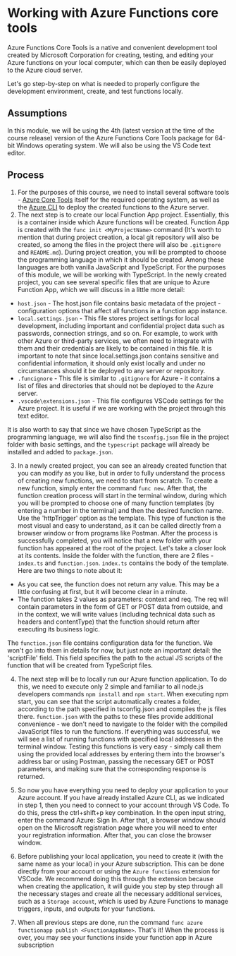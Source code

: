 # Working with Azure Functions core tools

Azure Functions Core Tools is a native and convenient development tool created by Microsoft Corporation for creating, testing, and editing your Azure functions on your local computer, which can then be easily deployed to the Azure cloud server.

Let's go step-by-step on what is needed to properly configure the development environment, create, and test functions locally.

## Assumptions

In this module, we will be using the 4th (latest version at the time of the course release) version of the Azure Functions Core Tools package for 64-bit Windows operating system. We will also be using the VS Code text editor. 

## Process

1. For the purposes of this course, we need to install several software tools - [Azure Core Tools](https://learn.microsoft.com/en-us/azure/azure-functions/functions-run-local?tabs=v4%2Cwindows%2Cts%2Cportal%2Cbash#install-the-azure-functions-core-tools) itself for the required operating system, as well as the [Azure CLI](https://learn.microsoft.com/en-us/cli/azure/install-azure-cli) to deploy the created functions to the Azure server.
2. The next step is to create our local Function App project. Essentially, this is a container inside which Azure functions will be created. Function App is created with the `func init <MyProjectName>` command (It's worth to mention that during project creation, a local git repository will also be created, so among the files in the project there will also be `.gitignore` and `README.md`). During project creation, you will be prompted to choose the programming language in which it should be created. Among these languages are both vanilla JavaScript and TypeScript. For the purposes of this module, we will be working with TypeScript.
In the newly created project, you can see several specific files that are unique to Azure Function App, which we will discuss in a little more detail:
- `host.json` - The host.json file contains basic metadata of the project - configuration options that affect all functions in a function app instance.
- `local.settings.json` - This file stores project settings for local development, including important and confidential project data such as passwords, connection strings, and so on. For example, to work with other Azure or third-party services, we often need to integrate with them and their credentials are likely to be contained in this file. It is important to note that since local.settings.json contains sensitive and confidential information, it should only exist locally and under no circumstances should it be deployed to any server or repository.
- `.funcignore` - This file is similar to `.gitignore` for Azure - it contains a list of files and directories that should not be deployed to the Azure server.
- `.vscode\extensions.json` - This file configures VSCode settings for the Azure project. It is useful if we are working with the project through this text editor.

It is also worth to say that since we have chosen TypeScript as the programming language, we will also find the `tsconfig.json` file in the project folder with basic settings, and the `typescript` package will already be installed and added to `package.json`.

3. In a newly created project, you can see an already created function that you can modify as you like, but in order to fully understand the process of creating new functions, we need to start from scratch. To create a new function, simply enter the command `func new`. After that, the function creation process will start in the terminal window, during which you will be prompted to choose one of many function templates (by entering a number in the terminal) and then the desired function name. Use the 'httpTrigger' option as the template. This type of function is the most visual and easy to understand, as it can be called directly from a browser window or from programs like Postman. After the process is successfully completed, you will notice that a new folder with your function has appeared at the root of the project. Let's take a closer look at its contents.
Inside the folder with the function, there are 2 files - `index.ts` and `function.json`. `index.ts` contains the body of the template. Here are two things to note about it:
- As you cat see, the function does not return any value. This may be a little confusing at first, but it will become clear in a minute.
- The function takes 2 values as parameters: context and req. The req will contain parameters in the form of GET or POST data from outside, and in the context, we will write values (including technical data such as headers and contentType) that the function should return after executing its business logic.

The `function.json` file contains configuration data for the function. We won't go into them in details for now, but just note an important detail: the 'scriptFile' field. This field specifies the path to the actual JS scripts of the function that will be created from TypeScript files.

4. The next step will be to locally run our Azure function application. To do this, we need to execute only 2 simple and familiar to all node.js developers commands `npm install` and `npm start`. When executing npm start, you can see that the script automatically creates a folder, according to the path specified in tsconfig.json and compiles the js files there. `function.json` with the paths to these files provide additional convenience - we don't need to navigate to the folder with the compiled JavaScript files to run the functions. If everything was successful, we will see a list of running functions with specified local addresses in the terminal window.
Testing this functions is very easy - simply call them using the provided local addresses by entering them into the browser's address bar or using Postman, passing the necessary GET or POST parameters, and making sure that the corresponding response is returned.

5. So now you have everything you need to deploy your application to your Azure account. If you have already installed Azure CLI, as we indicated in step 1, then you need to connect to your account through VS Code. To do this, press the ctrl+shift+p key combination. In the open input string, enter the command Azure: Sign In. After that, a browser window should open on the Microsoft registration page where you will need to enter your registration information. After that, you can close the browser window.

6. Before publishing your local application, you need to create it (with the same name as your local) in your Azure subscription. This can be done directly from your account or using the `Azure functions` extension for VSCode. We recommend doing this through the extension because when creating the application, it will guide you step by step through all the necessary stages and create all the necessary additional services, such as a `Storage account`, which is used by Azure Functions to manage triggers, inputs, and outputs for your functions.

6. When all previous steps are done, run the command `func azure functionapp publish <FunctionAppName>`. That's it! When the process is over, you may see your functions inside your function app in Azure subscription